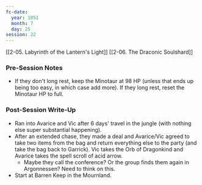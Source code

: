 ```yaml
---
fc-date:
  year: 1051
  month: 7
  day: 25
session: 22
---
```

[[2-05. Labyrinth of the Lantern's Light]] [[2-06. The Draconic Soulshard]]

### Pre-Session Notes

* If they don't long rest, keep the Minotaur at 98 HP (unless that ends up being too easy, in which case add more). If they long rest, reset the Minotaur HP to full.

### Post-Session Write-Up

- Ran into Avarice and Vic after 6 days' travel in the jungle (with nothing else super substantial happening).
- After an extended chase, they made a deal and Avarice/Vic agreed to take two items from the bag and return everything else to the party (and take the bag back to Garrick). Vic takes the Orb of Dragonkind and Avarice takes the spell scroll of acid arrow.
	- Maybe they call the conference? Or the group finds them again in Argonnessen? Need to think on this.
- Start at Barren Keep in the Mournland.
